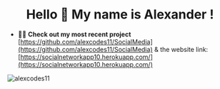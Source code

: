 <h1 align="center">Hello 👋 My name is Alexander !</h1>

- 👨‍💻 **Check out my most recent project** [https://github.com/alexcodes11/SocialMedia](https://github.com/alexcodes11/SocialMedia) & the website link: [https://socialnetworkapp10.herokuapp.com/](https://socialnetworkapp10.herokuapp.com/)


<p><img align="left" src="https://github-readme-stats.vercel.app/api/top-langs?username=alexcodes11&show_icons=true&locale=en&layout=compact" alt="alexcodes11" /></p>
